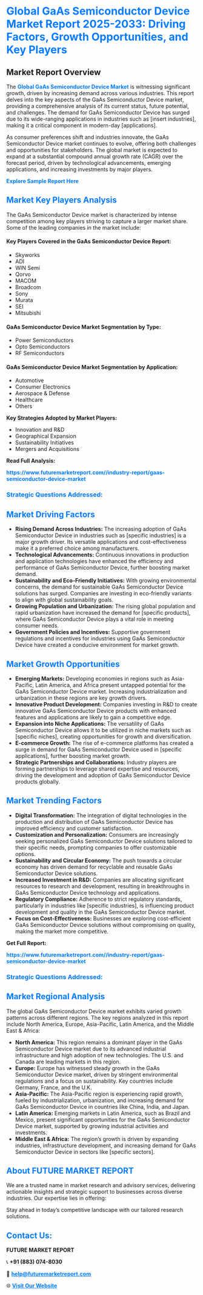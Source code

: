 <h1 style="color: #007BFF;">Global GaAs Semiconductor Device Market Report 2025-2033: Driving Factors, Growth Opportunities, and Key Players</h1>

<section id="overview">
<h2>Market Report Overview</h2>
<p>The <a href="https://www.futuremarketreport.com//industry-report/gaas-semiconductor-device-market" style="color: #007BFF; text-decoration: none;"><strong>Global GaAs Semiconductor Device Market</strong></a> is witnessing significant growth, driven by increasing demand across various industries. This report delves into the key aspects of the GaAs Semiconductor Device market, providing a comprehensive analysis of its current status, future potential, and challenges. The demand for GaAs Semiconductor Device has surged due to its wide-ranging applications in industries such as [insert industries], making it a critical component in modern-day [applications].</p>
<p>As consumer preferences shift and industries innovate, the GaAs Semiconductor Device market continues to evolve, offering both challenges and opportunities for stakeholders. The global market is expected to expand at a substantial compound annual growth rate (CAGR) over the forecast period, driven by technological advancements, emerging applications, and increasing investments by major players.</p>
</section>

<section id="overview">
<p><a href="https://www.futuremarketreport.com//request-sample/reportId=75263" style="color: #007BFF; text-decoration: none;"><strong>Explore Sample Report Here</strong></a></p>
</section>

<section id="key-players">
<h2 style="color: #007BFF;">Market Key Players Analysis</h2>
<p>The GaAs Semiconductor Device market is characterized by intense competition among key players striving to capture a larger market share. Some of the leading companies in the market include:</p>
<h4>Key Players Covered in the GaAs Semiconductor Device Report:</h4>
<ul><li>Skyworks</li><li>ADI</li><li>WIN Semi</li><li>Qorvo</li><li>MACOM</li><li>Broadcom</li><li>Sony</li><li>Murata</li><li>SEI</li><li>Mitsubishi</li></ul>
<h4>GaAs Semiconductor Device Market Segmentation by Type:</h4>
<ul><li>Power Semiconductors</li><li>Opto Semiconductors</li><li>RF Semiconductors</li></ul>

<h4>GaAs Semiconductor Device Market Segmentation by Application:</h4>
<ul><li>Automotive</li><li>Consumer Electronics</li><li>Aerospace &amp; Defense</li><li>Healthcare</li><li>Others</li></ul>
<p><strong>Key Strategies Adopted by Market Players:</strong></p>
<ul>
<li>Innovation and R&D</li>
<li>Geographical Expansion</li>
<li>Sustainability Initiatives</li>
<li>Mergers and Acquisitions</li>
</ul>
</section>

<section>
<p><strong>Read Full Analysis: </strong></p><a href="https://www.futuremarketreport.com//industry-report/gaas-semiconductor-device-market" style="color: #007BFF; text-decoration: none;"><strong>https://www.futuremarketreport.com//industry-report/gaas-semiconductor-device-market</strong></a>
<h3 style="color: #007BFF;">Strategic Questions Addressed:</h3>
</section>

<section id="driving-factors">
<h2 style="color: #007BFF;">Market Driving Factors</h2>
<ul>
<li><strong>Rising Demand Across Industries:</strong> The increasing adoption of GaAs Semiconductor Device in industries such as [specific industries] is a major growth driver. Its versatile applications and cost-effectiveness make it a preferred choice among manufacturers.</li>
<li><strong>Technological Advancements:</strong> Continuous innovations in production and application technologies have enhanced the efficiency and performance of GaAs Semiconductor Device, further boosting market demand.</li>
<li><strong>Sustainability and Eco-Friendly Initiatives:</strong> With growing environmental concerns, the demand for sustainable GaAs Semiconductor Device solutions has surged. Companies are investing in eco-friendly variants to align with global sustainability goals.</li>
<li><strong>Growing Population and Urbanization:</strong> The rising global population and rapid urbanization have increased the demand for [specific products], where GaAs Semiconductor Device plays a vital role in meeting consumer needs.</li>
<li><strong>Government Policies and Incentives:</strong> Supportive government regulations and incentives for industries using GaAs Semiconductor Device have created a conducive environment for market growth.</li>
</ul>
</section>

<section id="growth-opportunities">
<h2 style="color: #007BFF;">Market Growth Opportunities</h2>
<ul>
<li><strong>Emerging Markets:</strong> Developing economies in regions such as Asia-Pacific, Latin America, and Africa present untapped potential for the GaAs Semiconductor Device market. Increasing industrialization and urbanization in these regions are key growth drivers.</li>
<li><strong>Innovative Product Development:</strong> Companies investing in R&D to create innovative GaAs Semiconductor Device products with enhanced features and applications are likely to gain a competitive edge.</li>
<li><strong>Expansion into Niche Applications:</strong> The versatility of GaAs Semiconductor Device allows it to be utilized in niche markets such as [specific niches], creating opportunities for growth and diversification.</li>
<li><strong>E-commerce Growth:</strong> The rise of e-commerce platforms has created a surge in demand for GaAs Semiconductor Device used in [specific applications], further boosting market growth.</li>
<li><strong>Strategic Partnerships and Collaborations:</strong> Industry players are forming partnerships to leverage shared expertise and resources, driving the development and adoption of GaAs Semiconductor Device products globally.</li>
</ul>
</section>

<section id="trending-factors">
<h2 style="color: #007BFF;">Market Trending Factors</h2>
<ul>
<li><strong>Digital Transformation:</strong> The integration of digital technologies in the production and distribution of GaAs Semiconductor Device has improved efficiency and customer satisfaction.</li>
<li><strong>Customization and Personalization:</strong> Consumers are increasingly seeking personalized GaAs Semiconductor Device solutions tailored to their specific needs, prompting companies to offer customizable options.</li>
<li><strong>Sustainability and Circular Economy:</strong> The push towards a circular economy has driven demand for recyclable and reusable GaAs Semiconductor Device solutions.</li>
<li><strong>Increased Investment in R&D:</strong> Companies are allocating significant resources to research and development, resulting in breakthroughs in GaAs Semiconductor Device technology and applications.</li>
<li><strong>Regulatory Compliance:</strong> Adherence to strict regulatory standards, particularly in industries like [specific industries], is influencing product development and quality in the GaAs Semiconductor Device market.</li>
<li><strong>Focus on Cost-Effectiveness:</strong> Businesses are exploring cost-efficient GaAs Semiconductor Device solutions without compromising on quality, making the market more competitive.</li>
</ul>
</section>

<section>
<p><strong>Get Full Report: </strong></p><a href="https://www.futuremarketreport.com//industry-report/gaas-semiconductor-device-market" style="color: #007BFF; text-decoration: none;"><strong>https://www.futuremarketreport.com//industry-report/gaas-semiconductor-device-market</strong></a>
<h3 style="color: #007BFF;">Strategic Questions Addressed:</h3>
</section>


<section id="regional-analysis">
<h2 style="color: #007BFF;">Market Regional Analysis</h2>
<p>The global GaAs Semiconductor Device market exhibits varied growth patterns across different regions. The key regions analyzed in this report include North America, Europe, Asia-Pacific, Latin America, and the Middle East & Africa:</p>
<ul>
<li><strong>North America:</strong> This region remains a dominant player in the GaAs Semiconductor Device market due to its advanced industrial infrastructure and high adoption of new technologies. The U.S. and Canada are leading markets in this region.</li>
<li><strong>Europe:</strong> Europe has witnessed steady growth in the GaAs Semiconductor Device market, driven by stringent environmental regulations and a focus on sustainability. Key countries include Germany, France, and the U.K.</li>
<li><strong>Asia-Pacific:</strong> The Asia-Pacific region is experiencing rapid growth, fueled by industrialization, urbanization, and increasing demand for GaAs Semiconductor Device in countries like China, India, and Japan.</li>
<li><strong>Latin America:</strong> Emerging markets in Latin America, such as Brazil and Mexico, present significant opportunities for the GaAs Semiconductor Device market, supported by growing industrial activities and investments.</li>
<li><strong>Middle East & Africa:</strong> The region’s growth is driven by expanding industries, infrastructure development, and increasing demand for GaAs Semiconductor Device in sectors like [specific sectors].</li>
</ul>
</section>

<footer>
<h2 style="color: #007BFF;">About FUTURE MARKET REPORT</h2>
<p>We are a trusted name in market research and advisory services, delivering actionable insights and strategic support to businesses across diverse industries. Our expertise lies in offering:</p>

<p>Stay ahead in today’s competitive landscape with our tailored research solutions.</p>

<h2 style="color: #007BFF;">Contact Us:</h2>
<p><strong>FUTURE MARKET REPORT</strong></p>
<p>📞 <strong>+91 (883) 074-8030</strong></p>
<p>📧 <strong><a href="mailto:help@futuremarketreport.com" style="color: #007BFF;">help@futuremarketreport.com</a></strong></p>
<p>🌐 <strong><a href="https://www.futuremarketreport.com/" style="color: #007BFF;">Visit Our Website</a></strong></p>
</footer>